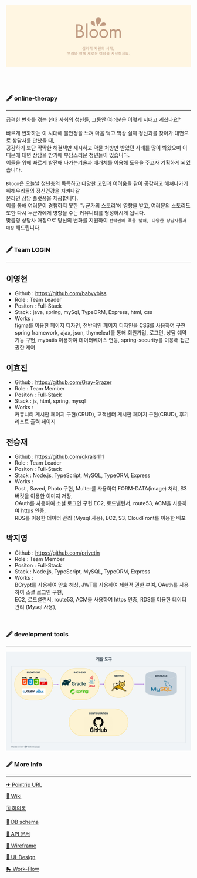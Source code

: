 <p align="center"><img alt="Banner" src=".github/Bloom.png"></p>

<br><br>

### 🖋 online-therapy

***

급격한 변화를 겪는 현대 사회의 청년들, 그동안 여러분은 어떻게 지내고 계셨나요?
<br><br>
빠르게 변화하는 이 시대에 불안정을 느껴 마음 먹고 막상 실제 정신과를 찾아가 대면으로 상담사를 만났을 때,<br>
공감하기 보단 딱딱한 해결책만 제시하고 약물 처방만 받았던 사례를 많이 봐왔으며 이 때문에 대면 상담을 받기에 부담스러운 청년들이 있습니다.<br>
이들을 위해 빠르게 발전해 나가는기술과 매개체를 이용해 도움을 주고자 기획하게 되었습니다.
<br><br>
`Bloom`은 오늘날 청년층의 독특하고 다양한 고민과 어려움을 같이 공감하고 헤쳐나가기 위해우리들의 정신건강을 지켜나갈<br>
온라인 상담 플랫폼을 제공합니다.
<br>이를 통해 여러분이 경험하지 못한 '누군가의 스토리'에 영향을 받고, 여러분의 스토리도 또한 다시 누군가에게 영향을 주는 커뮤니티를 형성하시게 됩니다.
<br>맞춤형 상담사 매칭으로 당신의 변화를 지원하여 `선택권의 폭을 넓혀, 다양한 상담사들과 매칭` 해드립니다.
<br><br>

### 🖋 Team LOGIN

***






## 이영현
* Github : https://github.com/babyybiss
* Role : Team Leader
* Positon : Full-Stack
* Stack : java, spring, mySql, TypeORM, Express, html, css
* Works : <br> figma를 이용한 페이지 디자인, 전반적인 페이지 디자인을 CSS를 사용하여 구현<br> spring framework, ajax, json, thymeleaf를 통해 회원가입, 로그인, 상담 예약 기능 구현, mybatis 이용하여 데이터베이스 연동, spring-security를 이용해 접근권한 제어 



## 이효진
* Github : https://github.com/Gray-Grazer
* Role : Team Member
* Positon : Full-Stack
* Stack : js, html, spring, mysql
* Works :<br>
커뮤니티 게시판 페이지 구현(CRUD), 고객센터 게시판 페이지 구현(CRUD), 후기 리스트 출력 페이지<br>


## 전승재
* Github : https://github.com/qkralsrl11
* Role : Team Leader
* Positon : Full-Stack
* Stack : Node.js, TypeScript, MySQL, TypeORM, Express
* Works : <br>
Post , Saved, Photo 구현, Multer를 사용하여 FORM-DATA(image) 처리, S3버킷을 이용한 이미지 저장,<br> OAuth를 사용하여 소셜 로그인 구현
EC2, 로드밸런서, route53, ACM을 사용하여 https 인증, <br>RDS를 이용한 데이터 관리 (Mysql 사용), EC2, S3, CloudFront를 이용한 배포


## 박지영
* Github : https://github.com/privetin
* Role : Team Member
* Positon : Full-Stack
* Stack : Node.js, TypeScript, MySQL, TypeORM, Express
* Works : <br>BCrypt를 사용하여 암호 해싱, JWT를 사용하여 제한적 권한 부여, OAuth를 사용하여 소셜 로그인 구현,<br>EC2, 로드밸런서, route53, ACM을 사용하여 https 인증, RDS를 이용한 데이터 관리 (Mysql 사용),
 

<br>

### 🖋 development tools

***
<p align="center"><img alt="dev-tools" src=".github/dev-tools.png"></p>


### 🖋 More Info

***
[✈ Pointrip URL](https://pointrip.net)<br>

[👾 Wiki](https://github.com/hi-METAVIRTUAL/Bloom/wiki)

[🗓 회의록](https://github.com/codestates/Pointrip/projects/4)

[🐬 DB schema](https://github.com/codestates/Pointrip/wiki/DB-Schema)

[🐳 API 문서](https://github.com/codestates/Pointrip/wiki/API)

[📐 Wireframe](https://github.com/codestates/Pointrip/wiki/WireFrame)

[🎨 UI-Design](https://github.com/codestates/Pointrip/wiki/UI-Design)

[🛼 Work-Flow](https://github.com/codestates/Pointrip/wiki/WORK-FLOW)

